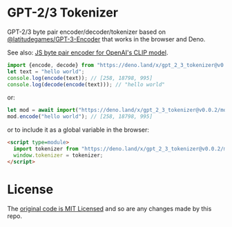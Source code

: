 # GPT-2/3 Tokenizer

GPT-2/3 byte pair encoder/decoder/tokenizer based on [@latitudegames/GPT-3-Encoder](https://github.com/latitudegames/GPT-3-Encoder) that works in the browser and Deno.

See also: [JS byte pair encoder for OpenAI's CLIP model](https://github.com/josephrocca/clip-bpe-js).

```js
import {encode, decode} from "https://deno.land/x/gpt_2_3_tokenizer@v0.0.2/mod.js";
let text = "hello world";
console.log(encode(text)); // [258, 18798, 995]
console.log(decode(encode(text))); // "hello world"
```
or:
```js
let mod = await import("https://deno.land/x/gpt_2_3_tokenizer@v0.0.2/mod.js");
mod.encode("hello world"); // [258, 18798, 995]
```
or to include it as a global variable in the browser:
```html
<script type=module>
  import tokenizer from "https://deno.land/x/gpt_2_3_tokenizer@v0.0.2/mod.js";
  window.tokenizer = tokenizer;
</script>
```

# License

The [original code is MIT Licensed](https://github.com/latitudegames/GPT-3-Encoder/blob/master/LICENSE) and so are any changes made by this repo.
